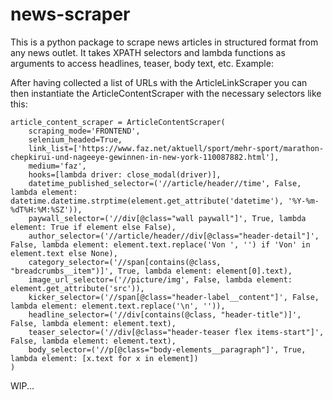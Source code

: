 # news-scraper

This is a python package to scrape news articles in structured format from any news outlet. It takes XPATH selectors and lambda functions as arguments to access headlines, teaser, body text, etc. Example:

After having collected a list of URLs with the ArticleLinkScraper you can then instantiate the ArticleContentScraper with the necessary selectors like this:

```
article_content_scraper = ArticleContentScraper(
    scraping_mode='FRONTEND',
    selenium_headed=True,
    link_list=['https://www.faz.net/aktuell/sport/mehr-sport/marathon-chepkirui-und-nageeye-gewinnen-in-new-york-110087882.html'],
    medium='faz',
    hooks=[lambda driver: close_modal(driver)],
    datetime_published_selector=('//article/header//time', False, lambda element: datetime.datetime.strptime(element.get_attribute('datetime'), '%Y-%m-%dT%H:%M:%SZ')),
    paywall_selector=('//div[@class="wall paywall"]', True, lambda element: True if element else False),
    author_selector=('//article/header//div[@class="header-detail"]', False, lambda element: element.text.replace('Von ', '') if 'Von' in element.text else None),
    category_selector=('//span[contains(@class, "breadcrumbs__item")]', True, lambda element: element[0].text),
    image_url_selector=('//picture/img', False, lambda element: element.get_attribute('src')),
    kicker_selector=('//span[@class="header-label__content"]', False, lambda element: element.text.replace('\n', '')),
    headline_selector=('//div[contains(@class, "header-title")]', False, lambda element: element.text),
    teaser_selector=('//div[@class="header-teaser flex items-start"]', False, lambda element: element.text),
    body_selector=('//p[@class="body-elements__paragraph"]', True, lambda element: [x.text for x in element])
)
```

WIP...